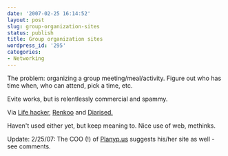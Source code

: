 ```yaml
---
date: '2007-02-25 16:14:52'
layout: post
slug: group-organization-sites
status: publish
title: Group organization sites
wordpress_id: '295'
categories:
- Networking
---
```


The problem: organizing a group meeting/meal/activity. Figure out who has time when, who can attend, pick a time, etc.

Evite works, but is relentlessly commercial and spammy.

Via [Life hacker](http://lifehacker.com/software/planning/plan-a-get-together-with-renkoo-225063.php), [Renkoo](http://renkoo.com/) and [Diarised.](http://diarised.com/)

Haven't used either yet, but keep meaning to. Nice use of web, methinks.

Update: 2/25/07: The COO (!) of [Planyp.us](http://planyp.us/plans) suggests his/her site as well - see comments. 
